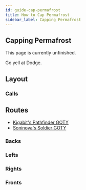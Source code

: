 ```yaml
---
id: guide-cap-permafrost
title: How to Cap Permafrost
sidebar_label: Capping Permafrost
---
```

## Capping Permafrost
This page is currently unfinished.

Go yell at Dodge.
## Layout
### Calls
## Routes
- [Kigabit's Pathfinder GOTY](http://www.youtube.com/playlist?list=PLor2TDMmuFQxq5zzhKwk92G1aiXiIDZEp)
- [Soninova's Soldier GOTY](http://www.youtube.com/watch?v=8EXJsaZPNeY)
### Backs
### Lefts
### Rights
### Fronts